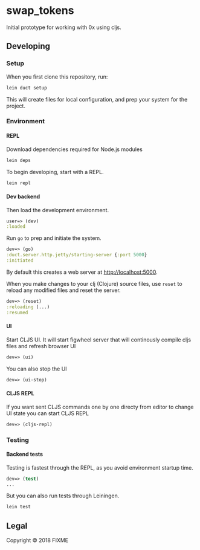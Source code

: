 # swap_tokens

Initial prototype for working with 0x using cljs.  

## Developing

### Setup

When you first clone this repository, run:

```sh
lein duct setup
```

This will create files for local configuration, and prep your system
for the project.

### Environment

#### REPL

Download dependencies required for Node.js modules

```sh
lein deps
```
To begin developing, start with a REPL.

```sh
lein repl
```

#### Dev backend

Then load the development environment.

```clojure
user=> (dev)
:loaded
```

Run `go` to prep and initiate the system.

```clojure
dev=> (go)
:duct.server.http.jetty/starting-server {:port 5000}
:initiated
```

By default this creates a web server at <http://localhost:5000>.

When you make changes to your clj (Clojure) source files, use `reset` to reload any
modified files and reset the server.

```clojure
dev=> (reset)
:reloading (...)
:resumed
```

#### UI

Start CLJS UI. It will start figwheel server that will continously compile cljs files and refresh browser UI

```clojure
dev=> (ui)
```

You can also stop the UI

```clojure
dev=> (ui-stop)
```

#### CLJS REPL

If you want sent CLJS commands one by one directy from editor to change UI state you can start CLJS REPL

```clojure
dev=> (cljs-repl)
```

### Testing

#### Backend tests

Testing is fastest through the REPL, as you avoid environment startup
time.

```clojure
dev=> (test)
...
```

But you can also run tests through Leiningen.

```sh
lein test
```

## Legal

Copyright © 2018 FIXME

